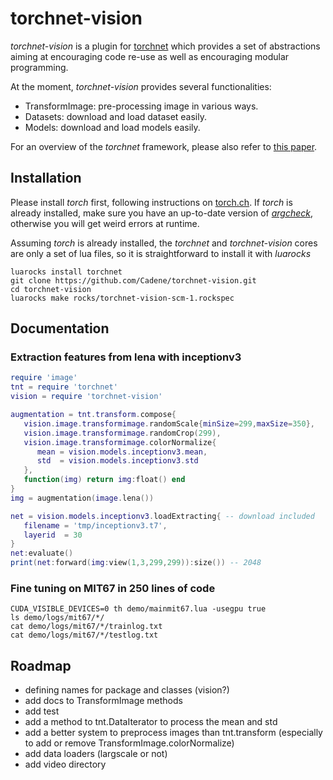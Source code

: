 # torchnet-vision

*torchnet-vision* is a plugin for [torchnet](http://github.com/torchnet/torchnet) which provides a set
of abstractions aiming at encouraging code re-use as well as encouraging
modular programming.

At the moment, *torchnet-vision* provides several functionalities:
  - TransformImage: pre-processing image in various ways.
  - Datasets: download and load dataset easily.
  - Models: download and load models easily.  

For an overview of the *torchnet* framework, please also refer to [this paper](https://lvdmaaten.github.io/publications/papers/Torchnet_2016.pdf).


## Installation

Please install *torch* first, following instructions on
[torch.ch](http://torch.ch/docs/getting-started.html).  If *torch* is
already installed, make sure you have an up-to-date version of
[*argcheck*](https://github.com/torch/argcheck), otherwise you will get
weird errors at runtime.

Assuming *torch* is already installed, the *torchnet* and *torchnet-vision* cores are only a set of
lua files, so it is straightforward to install it with *luarocks*
```
luarocks install torchnet
git clone https://github.com/Cadene/torchnet-vision.git
cd torchnet-vision
luarocks make rocks/torchnet-vision-scm-1.rockspec
```


## Documentation

### Extraction features from lena with inceptionv3

```lua
require 'image'
tnt = require 'torchnet'
vision = require 'torchnet-vision'

augmentation = tnt.transform.compose{
   vision.image.transformimage.randomScale{minSize=299,maxSize=350},
   vision.image.transformimage.randomCrop(299),
   vision.image.transformimage.colorNormalize{
      mean = vision.models.inceptionv3.mean,
      std  = vision.models.inceptionv3.std
   },
   function(img) return img:float() end
}
img = augmentation(image.lena())

net = vision.models.inceptionv3.loadExtracting{ -- download included
   filename = 'tmp/inceptionv3.t7',
   layerid  = 30
}
net:evaluate()
print(net:forward(img:view(1,3,299,299)):size()) -- 2048
```

### Fine tuning on MIT67 in 250 lines of code

```
CUDA_VISIBLE_DEVICES=0 th demo/mainmit67.lua -usegpu true
ls demo/logs/mit67/*/
cat demo/logs/mit67/*/trainlog.txt
cat demo/logs/mit67/*/testlog.txt
```  

## Roadmap

- defining names for package and classes (vision?)
- add docs to TransformImage methods
- add test
- add a method to tnt.DataIterator to process the mean and std
- add a better system to preprocess images than tnt.transform (especially to add or remove TransformImage.colorNormalize)
- add data loaders (largscale or not)
- add video directory
